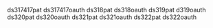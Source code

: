 ds317417pat
ds317417oauth
ds318pat
ds318oauth
ds319pat
d319oauth
ds320pat
ds320oauth
ds321pat
ds321oauth
ds322pat
ds322oauth